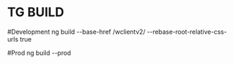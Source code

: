 # TG BUILD

#Development
ng build --base-href /wclientv2/ --rebase-root-relative-css-urls true

#Prod
ng build --prod